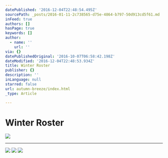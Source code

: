 ```yaml
---
datePublished: '2016-12-04T22:48:54.495Z'
sourcePath: _posts/2016-01-11-2c738565-d75e-4864-b797-50d913cd5f61.md
inFeed: true
authors: []
hasPage: true
keywords: []
author:
  - name: ''
    url: ''
via: {}
datePublishedOriginal: '2016-10-07T06:58:42.198Z'
dateModified: '2016-12-04T22:48:53.934Z'
title: Winter Roster
publisher: {}
description: ''
inLanguage: null
starred: false
url: autumn-breeze/index.html
_type: Article

---
```

# Winter Roster
![](https://s3-us-west-2.amazonaws.com/the-grid-img/p/6a735f23265c6e47f16e0ceebfbfd76458d4b801.jpg)

---

![](https://s3-us-west-2.amazonaws.com/the-grid-img/p/6ad420142722b014fa811ca9b3937213fd264b89.jpg)
![](https://s3-us-west-2.amazonaws.com/the-grid-img/p/45cd647bb3480f0a3d0b1e6fc6b30ef9731e905c.jpg)
![](https://s3-us-west-2.amazonaws.com/the-grid-img/p/8e1481947e6f50ede6b9ecf5e3a5add4856df49d.jpg)